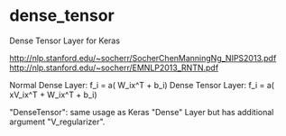 # dense_tensor
Dense Tensor Layer for Keras

http://nlp.stanford.edu/~socherr/SocherChenManningNg_NIPS2013.pdf
http://nlp.stanford.edu/~socherr/EMNLP2013_RNTN.pdf

Normal Dense Layer: f_i = a( W_ix^T + b_i)
Dense Tensor Layer: f_i = a( xV_ix^T + W_ix^T + b_i)

"DenseTensor": same usage as Keras "Dense" Layer but has additional argument "V_regularizer".